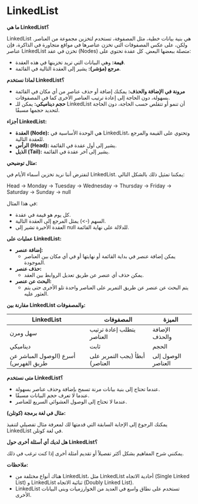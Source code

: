 # LinkedList

**ما هي LinkedList؟**

LinkedList هي بنية بيانات خطية، مثل المصفوفة، تستخدم لتخزين مجموعة من العناصر. ولكن، على عكس المصفوفات التي تخزن عناصرها في مواقع متجاورة في الذاكرة، فإن عناصر LinkedList تخزن في عقد (Nodes) متصلة ببعضها البعض. كل عقدة تحتوي على:

- **قيمة:** وهي البيانات التي تريد تخزينها في هذه العقدة.
- **مرجع (مؤشر):** يشير إلى العقدة التالية في القائمة.

**لماذا نستخدم LinkedList؟**

- **مرونة في الإضافة والحذف:** يمكنك إضافة أو حذف عناصر من أي مكان في القائمة بسهولة، دون الحاجة إلى إعادة ترتيب العناصر الأخرى كما في المصفوفات.
- **حجم ديناميكي:** يمكن للـ LinkedList أن تنمو أو تتقلص حسب الحاجة، دون الحاجة لتحديد حجمها مسبقًا.

**أجزاء LinkedList:**

- **العقدة (Node):** هي الوحدة الأساسية في LinkedList، وتحتوي على القيمة والمرجع للعقدة التالية.
- **الرأس (Head):** يشير إلى أول عقدة في القائمة.
- **الذيل (Tail):** يشير إلى آخر عقدة في القائمة.

**مثال توضيحي:**

لنفترض أننا نريد تخزين أسماء الأيام في LinkedList. يمكننا تمثيل ذلك بالشكل التالي:

Head -> Monday -> Tuesday -> Wednesday -> Thursday -> Friday -> Saturday -> Sunday -> null

في هذا المثال:

- كل يوم هو قيمة في عقدة.
- السهم (->) يمثل المرجع إلى العقدة التالية.
- العقدة الأخيرة تشير إلى null للدلالة على نهاية القائمة.

**عمليات على LinkedList:**

- **إضافة عنصر:**
    - يمكن إضافة عنصر في بداية القائمة أو نهايتها أو في أي مكان بين العناصر الموجودة.
- **حذف عنصر:**
    - يمكن حذف أي عنصر عن طريق تعديل الروابط بين العقد.
- **البحث عن عنصر:**
    - يتم البحث عن عنصر عن طريق التمرير على العناصر واحدة تلو الأخرى حتى يتم العثور عليه.

**مقارنة بين LinkedList والمصفوفات:**

| LinkedList | المصفوفات | الميزة |
| --- | --- | --- |
| سهل ومرن | يتطلب إعادة ترتيب العناصر | الإضافة والحذف |
| ديناميكي | ثابت | الحجم |
| أسرع (الوصول المباشر عن طريق الفهرس) | أبطأ (يجب التمرير على العناصر)	 | الوصول إلى العناصر |

**متى نستخدم LinkedList؟**

- عندما تحتاج إلى بنية بيانات مرنة تسمح بإضافة وحذف عناصر بسهولة.
- عندما لا تعرف حجم البيانات مسبقًا.
- عندما لا تحتاج إلى الوصول العشوائي السريع للعناصر.

**مثال في لغة برمجة (كوتلن):**

يمكنك الرجوع إلى الإجابة السابقة التي قدمتها لك لمعرفة مثال تفصيلي لتنفيذ LinkedList في لغة كوتلن.

**هل لديك أي أسئلة أخرى حول LinkedList؟**

يمكنني شرح المفاهيم بشكل أكثر تفصيلاً أو تقديم أمثلة أخرى إذا كنت ترغب في ذلك.

**ملاحظات:**

- هناك أنواع مختلفة من LinkedList، مثل LinkedList أحادية الاتجاه (Single Linked List) و LinkedList ثنائية الاتجاه (Doubly Linked List).
- LinkedList تستخدم على نطاق واسع في العديد من الخوارزميات وبنى البيانات الأخرى.